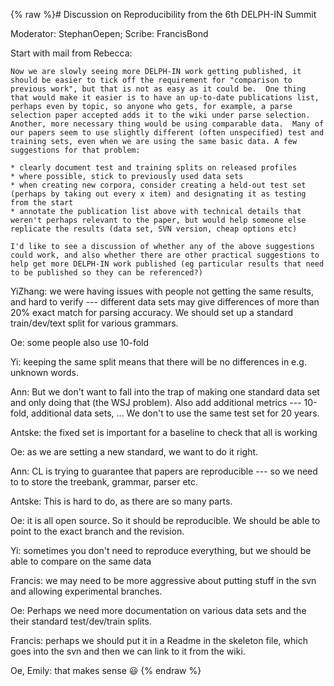 {% raw %}# Discussion on Reproducibility from the 6th DELPH-IN Summit

Moderator: StephanOepen; Scribe:
FrancisBond

Start with mail from Rebecca:

    Now we are slowly seeing more DELPH-IN work getting published, it
    should be easier to tick off the requirement for "comparison to
    previous work", but that is not as easy as it could be.  One thing
    that would make it easier is to have an up-to-date publications list,
    perhaps even by topic, so anyone who gets, for example, a parse
    selection paper accepted adds it to the wiki under parse selection.
    Another, more necessary thing would be using comparable data.  Many of
    our papers seem to use slightly different (often unspecified) test and
    training sets, even when we are using the same basic data. A few
    suggestions for that problem:
    
    * clearly document test and training splits on released profiles
    * where possible, stick to previously used data sets
    * when creating new corpora, consider creating a held-out test set
    (perhaps by taking out every x item) and designating it as testing
    from the start
    * annotate the publication list above with technical details that
    weren't perhaps relevant to the paper, but would help someone else
    replicate the results (data set, SVN version, cheap options etc)
    
    I'd like to see a discussion of whether any of the above suggestions
    could work, and also whether there are other practical suggestions to
    help get more DELPH-IN work published (eg particular results that need
    to be published so they can be referenced?)

YiZhang: we were having issues with people not getting the
same results, and hard to verify --- different data sets may give
differences of more than 20% exact match for parsing accuracy. We should
set up a standard train/dev/text split for various grammars.

Oe: some people also use 10-fold

Yi: keeping the same split means that there will be no differences in
e.g. unknown words.

Ann: But we don't want to fall into the trap of making one standard data
set and only doing that (the WSJ problem). Also add additional metrics
--- 10-fold, additional data sets, ... We don't to use the same test set
for 20 years.

Antske: the fixed set is important for a baseline to check that all is
working

Oe: as we are setting a new standard, we want to do it right.

Ann: CL is trying to guarantee that papers are reproducible --- so we
need to to store the treebank, grammar, parser etc.

Antske: This is hard to do, as there are so many parts.

Oe: it is all open source. So it should be reproducible. We should be
able to point to the exact branch and the revision.

Yi: sometimes you don't need to reproduce everything, but we should be
able to compare on the same data

Francis: we may need to be more aggressive about putting stuff in the
svn and allowing experimental branches.

Oe: Perhaps we need more documentation on various data sets and the
their standard test/dev/train splits.

Francis: perhaps we should put it in a Readme in the skeleton file,
which goes into the svn and then we can link to it from the wiki.

Oe, Emily: that makes sense :smiley:
<update date omitted for speed>{% endraw %}